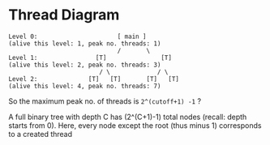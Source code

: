 # Thread Diagram 

```
Level 0:                      [ main ]                                  (alive this level: 1, peak no. threads: 1)
                              /       \
Level 1:                [T]               [T]                           (alive this level: 2, peak no. threads: 3)
                         / \             / \
Level 2:              [T]   [T]       [T]   [T]                         (alive this level: 4, peak no. threads: 7)
```

So the maximum peak no. of threads is `2^(cutoff+1) -1` ?

A full binary tree with depth C has (2^(C+1)-1) total nodes (recall: depth starts from 0). Here, every node except the root (thus minus 1) corresponds to a created thread